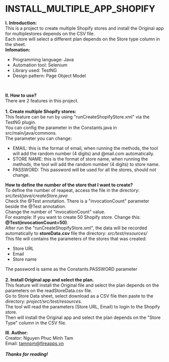 # INSTALL_MULTIPLE_APP_SHOPIFY

<b>I. Introduction:</b> </br>
This is a project to create multiple Shopify stores and install the Original app for multiplestores depends on the CSV file.<br>
Each store will select a different plan depends on the Store type column in the sheet.
<br>
<b>Infomation: </b>
- Programming language: Java
- Automation tool: Selenium
- Library used: TestNG
- Design pattern: Page Object Model
<br>

<b>II. How to use? </b> <br>
There are 2 features in this project. <br> <br>
<b>1. Create multiple Shopify stores: </b> <br>
This feature can be run by using "runCreateShopifyStore.xml" via the TestNG plugin. <br>
You can config the parameter in the Constants.java in src/main/java/commons. <br>
The parameter you can change: <br>
- EMAIL: this is the format of email, when running the methods, the tool will add the random number (4 digits) and @mail.com automatically. <br>
- STORE NAME: this is the format of store name, when running the methods, the tool will add the random number (4 digits) to store name.<br>
- PASSWORD: This password will be used for all the stores, should not change. <br>

<b> How to define the number of the store that I want to create? </b> <br>
To define the number of reapeat, access the file in the directory: <i>src/test/java/createStore.java</i> <br>
Check the @Test annotation. There is a "invocationCount" parameter beside the @Test annotation.<br>
Change the number of "invocationCount" value.<br>
For example: If you want to create 50 Shopify store. Change this: <b>@Test(invocationCount=50)</b>. <br>
After run the "runCreateShopifyStore.xml", the data will be recorded automatically to <b>storeData.csv</b> file the directory: <i>src/test/resources/</i> <br>
This file will contains the parameters of the stores that was created: <br>
- Store URL <br>
- Email <br>
- Store name <br>

The password is same as the Constants.PASSWORD parameter <br>
<br>
<b>2. Install Original app and select the plan. </b> <br>
This feature will install the Original file and select the plan depends on the parameters on the readStoreData.csv file. <br>
Go to Store Data sheet, select download as a CSV file then paste to the directory: <i>project/src/test/resources.</i> <br>
The tool will read the parameters (Store URL, Email) to login to the Shopify store. <br>
Then will install the Original app and select the plan depends on the "Store Type" column in the CSV file.

<b>III. Author: </b> <br>
Creator: Nguyen Phuc Minh Tam <br>
Email: tamnpm@fireapps.vn <br>
<br>
<b><i>Thanks for reading!</b></i>

